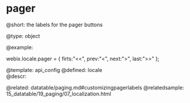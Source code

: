 pager
=============


@short: the labels for the pager buttons
	

@type: object

@example:

webix.locale.pager = {
    firts:"<<",
    prev:"<",
    next:">",
    last:">>"
};

@template:	api_config
@defined:	locale	
@descr:

@related: datatable/paging.md#customizingpagerlabels
@relatedsample: 15_datatable/19_paging/07_localization.html